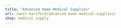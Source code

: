 ```yaml
---
title: "Advanced Home Medical Supplies"
url: /west-hartford/advanced-home-medical-supplies/
shop: medical supply
---
```

